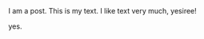 <?xml version="1.0"?>
<document>
I am a post.
This is my text. I like text very much, yesiree!
<sam name="code.py"/>

yes.
<sam name="another.js"></sam>
</document>
